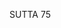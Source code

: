 SUTTA 75

[^740]: Bhünahuno. In Ms, Nm had rendered this cryptic expression "a wrecker of being." I follow Horner in translating after the commentarial gloss hatavadḍhino mariyādakārakassa. MA explains that he held the view that "growth" should be accomplished in the six senses by experiencing whatever sense objects one has never experienced before without clinging to those that are already familiar. His view thus seems close to the contemporary attitude that intensity and variety of experience is the ultimate good and should be pursued without inhibitions or restrictions. The reason for his disapproval of the Buddha will become clear in §8.

[^741]: His father, the king, had provided him with three palaces and the entourage of women in hopes of keeping him confined to the lay life and distracting him from thoughts of renunciation.

[^742]: MA: This is said referring to the attainment of the fruit of arahantship based on the fourth jhāna.

[^743]: The expression viparītasaññā alludes to the "perverted perception" (saññāvipallāsa) of perceiving pleasure in what is really painful. MT says that sensual pleasures are painful because they arouse the painful defilements and because they yield painful fruits in the future. Horner misses' the point by translating the line "(they may) receive a change of sensation and think it pleasant" (MLS 2:187).

[^744]: Māgandiya evidently understands the verse in line with the fifty-eighth wrong view of the Brahmajāla Sutta: "When this self, furnished and supplied with the five strands of sense pleasures, revels in them - at this point the self attains supreme Nibbāna here and now" (DN 1.3.20/i.36).

[^745]: MA: The full verse had been recited by the previous Buddhas seated in the midst of their fourfold assemblies. The multitude learned it as "a verse concerned with the good." After the last Buddha passed away, it spread among the wanderers, who were able to preserve only the first two lines in their books.

[^746]: The emphatic yeva, "just," implies that he was clinging to material form, feeling, etc., misconceived to be "I," "mine," and "my self." With the arising of vision - a metaphorical expression for the path of stream-entry personality view is eradicated and he understands the aggregates to be mere empty phenomena devoid of the selfhood that he had earlier imputed to them.

[^747]: "These" refers to the five aggregates.

